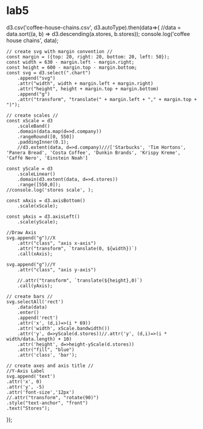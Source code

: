 # lab5
d3.csv('coffee-house-chains.csv', d3.autoType).then(data=>{
    //data = data.sort((a, b) => d3.descending(a.stores, b.stores));
    console.log('coffee house chains', data);

    // create svg with margin convention //
    const margin = ({top: 20, right: 20, bottom: 20, left: 50});
	const width = 630 - margin.left - margin.right;
	const height = 600 - margin.top - margin.bottom;
	const svg = d3.select(".chart")
		.append("svg")
    	.attr("width", width + margin.left + margin.right)
    	.attr("height", height + margin.top + margin.bottom)
	  	.append("g")
		.attr("transform", "translate(" + margin.left + "," + margin.top + ")");

    // create scales //
	const xScale = d3
		.scaleBand()
        .domain(data.map(d=>d.company))
        .rangeRound([0, 550])
        .paddingInner(0.1);
        //d3.extent(data, d=>d.company)///['Starbucks', 'Tim Hortons', 'Panera Bread', 'Costa Coffee', 'Dunkin Brands', 'Krispy Kreme', 'Caffé Nero', 'Einstein Noah']
        
	const yScale = d3
		.scaleLinear()
		.domain(d3.extent(data, d=>d.stores))
        .range([550,0]);
    //console.log('stores scale', );
		
	const xAxis = d3.axisBottom()
		.scale(xScale);

    const yAxis = d3.axisLeft()
		.scale(yScale);
   
    //Draw Axis
    svg.append("g")//X
        .attr("class", "axis x-axis")
        .attr("transform", `translate(0, ${width})`)
		.call(xAxis);
	
    svg.append("g")//Y
        .attr("class", "axis y-axis")
        
        //.attr("transform", `translate(${height},0)`)
		.call(yAxis);

    // create bars //
    svg.selectAll('rect')
        .data(data)
		.enter()
		.append('rect')
		.attr('x', (d,i)=>(i * 69))
		.attr('width', xScale.bandwidth())
		.attr('y', d=>yScale(d.stores))//.attr('y', (d,i)=>(i * width/data.length) + 10)
		.attr('height', d=>height-yScale(d.stores))
		.attr("fill", "blue")
		.attr('class', 'bar');

    // create axes and axis title //
    //Y-Axis Label
    svg.append('text')
    .attr('x', 0)
    .attr('y', -5)
    .attr('font-size','12px')
    //.attr("transform", "rotate(90)")
    .style("text-anchor", "front")
    .text("Stores");
});